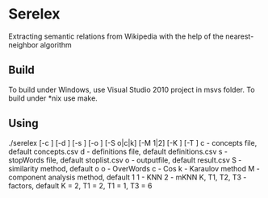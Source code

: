 Serelex
=======

Extracting semantic relations from Wikipedia with the help of the nearest-neighbor algorithm

Build
-----

To build under Windows, use Visual Studio 2010 project in msvs folder. To build under *nix use make.

Using
-----

./serelex [-c <file>] [-d <file>] [-s <file>] [-o <file>] [-S o|c|k] [-M 1|2] [-K <K>] [-T <T1> <T2> <T3>]
c - concepts file, default concepts.csv
d - definitions file, default definitions.csv
s - stopWords file, default stoplist.csv
o - outputfile, default result.csv
S - similarity method, default o
        o - OverWords
        c - Cos
        k - Karaulov method
M - component analysis method, default 1
        1 - KNN
        2 - mKNN
K, T1, T2, T3 - factors, default K = 2, T1 = 2, T1 = 1, T3 = 6

